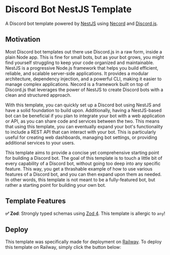 # Discord Bot NestJS Template

A Discord bot template powered by [NestJS](https://nestjs.com/) using [Necord](https://necord.org/) and [Discord.js](https://discord.js.org/).

## Motivation

Most Discord bot templates out there use Discord.js in a raw form, inside a plain Node app. This is fine for small bots, but as your bot grows, you might find yourself struggling to keep your code organized and maintainable. NestJS is a progressive Node.js framework that helps you build efficient, reliable, and scalable server-side applications. It provides a modular architecture, dependency injection, and a powerful CLI, making it easier to manage complex applications. Necord is a framework built on top of Discord.js that leverages the power of NestJS to create Discord bots with a clean and structured approach.

With this template, you can quickly set up a Discord bot using NestJS and have a solid foundation to build upon. Additionally, having a NestJS-based bot can be beneficial if you plan to integrate your bot with a web application or API, as you can share code and services between the two. This means that using this template, you can eventually expand your bot's functionality to include a REST API that can interact with your bot. This is particularly useful for creating web dashboards, managing bot settings, or providing additional services to your users.

This template aims to provide a concise yet comprehensive starting point for building a Discord bot. The goal of this template is to touch a little bit of every capability of a Discord bot, without going too deep into any specific feature. This way, you get a thrashable example of how to use various features of a Discord bot, and you can then expand upon them as needed. In other words, this template is not meant to be a fully-featured bot, but rather a starting point for building your own bot.

## Template Features

**✅ Zod**: Strongly typed schemas using [Zod 4](https://zod.dev/). This template is allergic to `any`!

## Deploy

This template was specifically made for deployment on [Railway](https://railway.app/). To deploy this template on Railway, simply click the button below:
